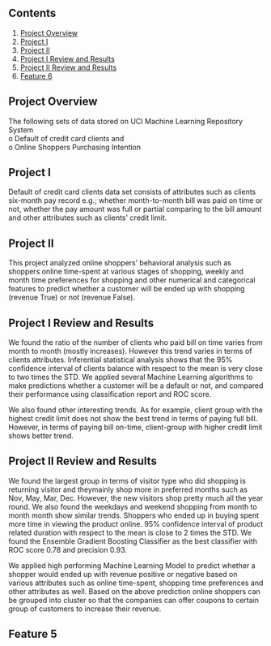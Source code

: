 ## Contents
1. [Project Overview](README.md#project-overview)
2. [Project I](README.md#comments-on-feature-1)
3. [Project II](README.md#comments-on-feature-2)
4. [Project I Review and Results](README.md#comments-on-feature-3)
5. [Project II Review and Results](README.md#comments-on-feature-4)
6. [Feature 6](README.md#comments-on-feature-5)

## Project Overview

The following sets of data stored on UCI Machine Learning Repository System  
  o Default of credit card clients and  
  o Online Shoppers Purchasing Intention 

## Project I

Default of credit card clients data set consists of attributes such as clients six-month pay record e.g.; whether month-to-month bill was paid on time or not, whether the pay amount was full or partial comparing to the bill amount and other attributes such as clients' credit limit.  

## Project II

This project analyzed online shoppers’ behavioral analysis such as shoppers online time-spent at various stages of shopping, weekly and month time preferences for shopping and other numerical and categorical features to predict whether a customer will be ended up with shopping (revenue True) or not (revenue False).

## Project I Review and Results 

We found the ratio of the number of clients who paid bill on time varies from month to month (mostly increases). However this trend varies in terms of clients attributes. Inferential statistical analysis shows that the 95% confidence interval of clients balance with respect to the mean is very close to two times the STD. We applied several Machine Learning algorithms to make predictions whether a customer will be a default or not, and compared their performance using classification report and ROC score.

We also found other interesting trends. As for example, client group with the highest credit limit does not show the best trend in terms of paying full bill. However, in terms of 
paying bill on-time, client-group with higher credit limit shows better trend. 


## Project II Review and Results 

We found the largest group in terms of visitor type who did shopping is returning visitor and theymainly shop more in preferred months such as Nov, May, Mar, Dec. However, the new visitors shop pretty much all the year round.  We also found the weekdays and weekend shopping from month to month month show similar trends. Shoppers who ended up in buying spent more time in viewing the product online. 95% confidence interval of product related duration with respect to the mean is close to 2 times the STD. We found the Ensemble Gradient Boosting Classifier as the best classifier with ROC score 0.78 and precision 0.93.

We applied high performing Machine Learning Model to predict whether a shopper would ended up with revenue positive or negative based on various attributes such as online time-spent, shopping time preferences and other attributes as well. Based on the above prediction online shoppers can be grouped into cluster so that the companies can offer coupons to certain group of customers to increase their revenue.

## Feature 5 




